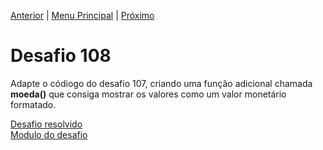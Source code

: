 [Anterior](Desafio107.md) | [Menu Principal](/README.md/) | [Próximo](Desafio109.md)  

# Desafio 108  
  
Adapte o códiogo do desafio 107, criando uma função adicional chamada **moeda()** que consiga mostrar os valores como um valor monetário formatado.

[Desafio resolvido](/Desafios/desafio108.py/)  
[Modulo do desafio](/Desafios/desafio108mod/)